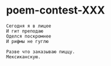 # poem-contest-XXX

```
Сегодня я в лицее
И гит преподаю
Оделся поскромнее
И рифмы не гуглю

Разве что заказываю пиццу.
Мексиканскую.

```





